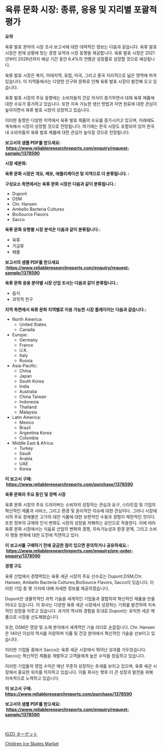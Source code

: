 <p><h1>육류 문화 시장: 종류, 응용 및 지리별 포괄적 평가</h1></p><p><strong>요약</strong></p>
<p><p>육류 발효 분야의 시장 조사 보고서에 대한 대략적인 정보는 다음과 같습니다. 육류 발효 시장은 현재 상황에 맞는 경영 요약과 시장 동향을 제공합니다. 육류 발효 시장은 2021년부터 2026년까지 예상 기간 동안 6.4%의 연평균 성장률로 성장할 것으로 예상됩니다.</p><p>육류 발효 시장은 북미, 아태지역, 유럽, 미국, 그리고 중국 지리적으로 넓은 영역에 퍼져 있습니다. 이 지역들에서는 다양한 인구와 문화로 인해 육류 발효 시장이 발전해 오고 있습니다.</p><p>육류 발효 시장의 주요 동향에는 소비자들의 건강 의식이 증가하면서 대체 육류 제품에 대한 수요가 증가하고 있습니다. 또한 지속 가능한 생산 방법과 자연 원료에 대한 관심이 높아지면서 육류 발효 시장이 성장하고 있습니다.</p><p>이러한 동향은 다양한 지역에서 육류 발효 제품의 수요를 증가시키고 있으며, 미래에도 계속해서 시장이 성장할 것으로 전망됩니다. 여기에는 한국 시장도 포함되어 있어 한국 내 소비자들의 육류 발효 제품에 대한 관심이 높아질 것으로 전망됩니다.</p></p>
<p><strong>보고서의 샘플 PDF를 받으세요: &nbsp;<a href="https://www.reliableresearchreports.com/enquiry/request-sample/1378590">https://www.reliableresearchreports.com/enquiry/request-sample/1378590</a></strong></p>
<p><strong>시장 세분화:</strong></p>
<p><strong> 육류 문화 시장은 개요, 배포, 애플리케이션 및 지역으로 더 분류됩니다. :</strong></p>
<p><strong>구성요소 측면에서는 육류 문화 시장은 다음과 같이 분류됩니다.:</strong></p>
<p><ul><li>Dupont</li><li>DSM</li><li>Chr. Hansen</li><li>Ambello Bacteria Cultures</li><li>BioSource Flavors</li><li>Sacco</li></ul></p>
<p><strong> 육류 문화 유형별 시장 분석은 다음과 같이 분류됩니다.:</strong></p>
<p><ul><li>육류</li><li>가금류</li><li>해물</li></ul></p>
<p><strong>보고서의 샘플 PDF를 받으세요 :<a href="https://www.reliableresearchreports.com/enquiry/request-sample/1378590">https://www.reliableresearchreports.com/enquiry/request-sample/1378590</a></strong></p>
<p><strong> 육류 문화 응용 분야별 시장 산업 조사는 다음과 같이 분류됩니다.:</strong></p>
<p><ul><li>음식</li><li>과학적 연구</li></ul></p>
<p><strong>지역 측면에서 육류 문화 지역별로 이용 가능한 시장 플레이어는 다음과 같습니다.:</strong></p>
<p><ul>
    <li>
        North America:
        <ul>
            <li>United States</li>
            <li>Canada</li>
        </ul>
    </li>
    <li>
        Europe:
        <ul>
            <li>Germany</li>
            <li>France</li>
            <li>U.K.</li>
            <li>Italy</li>
            <li>Russia</li>
        </ul>
    </li>
    <li>
        Asia-Pacific:
        <ul>
            <li>China</li>
            <li>Japan</li>
            <li>South Korea</li>
            <li>India</li>
            <li>Australia</li>
            <li>China Taiwan</li>
            <li>Indonesia</li>
            <li>Thailand</li>
            <li>Malaysia</li>
        </ul>
    </li>
    <li>
        Latin America:
        <ul>
            <li>Mexico</li>
            <li>Brazil</li>
            <li>Argentina Korea</li>
            <li>Colombia</li>
        </ul>
    </li>
    <li>
        Middle East & Africa:
        <ul>
            <li>Turkey</li>
            <li>Saudi</li>
            <li>Arabia</li>
            <li>UAE</li>
            <li>Korea</li>
        </ul>
    </li>
    </ul></p>
<p><strong>이 보고서 구매: &nbsp;<a href="https://www.reliableresearchreports.com/purchase/1378590">https://www.reliableresearchreports.com/purchase/1378590</a></strong></p>
<p><strong>육류 문화의 주요 동인 및 장벽 시장</strong></p>
<p><p>육류 문화 시장의 주요 드라이버는 소비자의 성장하는 관심과 요구, 스타트업 및 기업의 혁신적인 제품과 서비스, 그리고 환경 및 윤리적인 이슈에 대한 관심이다. 그러나 시장에서의 주요 장애물은 고가의 대안 식품에 대한 보편적인 수용과 경험이 제한적인 것이다. 또한 정부의 규제와 인식 변화도 시장의 성장을 저해하는 요인으로 작용한다. 이에 따라 육류 문화 시장에서는 식음료 산업의 변화와 경쟁, 지속가능성과 환경 문제, 그리고 소비자 행동 변화에 대한 도전에 직면하고 있다.</p></p>
<p><strong>이 보고서를 구매하기 전에 궁금한 점이 있으면 문의하거나 공유하세요.: &nbsp;<a href="https://www.reliableresearchreports.com/enquiry/pre-order-enquiry/1378590">https://www.reliableresearchreports.com/enquiry/pre-order-enquiry/1378590</a></strong></p>
<p><strong>경쟁 구도</strong></p>
<p><p>육류 산업에서 경쟁력있는 육류 세균 시장의 주요 선수로는 Dupont,DSM,Chr. Hansen, Ambello Bacteria Cultures,BioSource Flavors, Sacco이 있습니다. 이러한 기업 중 몇 가지에 대해 자세한 정보를 제공하겠습니다.</p><p>Dupont은 생물학적인 과학 기술을 세계적인 기업들과 결합하여 혁신적인 제품을 만들어내고 있습니다. 이 회사는 다양한 육류 세균 시장에서 성장하는 기회를 발견하여 지속적인 성장을 이루고 있습니다. 과거의 역사와 경험을 토대로 Dupont는 유익한 세균 제품으로 시장을 선도해왔습니다.</p><p>또한, DSM은 영양 및 소재 분야에서 세계적인 기술 리더로 손꼽힙니다. Chr. Hansen은 140년 이상의 역사를 자랑하며 식품 및 건강 분야에서 혁신적인 기술을 선보이고 있습니다.</p><p>이러한 기업들 중에서 Sacco는 육류 세균 시장에서 뛰어난 성과를 거두었습니다. Sacco는 혁신적인 제품을 개발하고 고객들에게 높은 수익을 창출하고 있습니다.</p><p>이러한 기업들의 영업 수익은 매년 꾸준히 성장하는 추세를 보이고 있으며, 육류 세균 시장에서 중요한 위치를 차지하고 있습니다. 이들 회사는 향후 더 큰 성장과 발전을 위해 지속적으로 노력하고 있습니다.</p></p>
<p><strong>이 보고서 구매: &nbsp; <a href="https://www.reliableresearchreports.com/purchase/1378590">https://www.reliableresearchreports.com/purchase/1378590</a></strong></p>
<p><strong>보고서의 샘플 PDF를 받으세요: &nbsp;<a href="https://www.reliableresearchreports.com/enquiry/request-sample/1378590">https://www.reliableresearchreports.com/enquiry/request-sample/1378590</a></strong><strong></strong></p>
<p>&nbsp;</p>
<p><p><a href="https://medium.com/@melliestracke2023/igzo%E3%81%AE%E3%82%BF%E3%83%BC%E3%82%B2%E3%83%83%E3%83%88%E5%B8%82%E5%A0%B4-%E5%B8%82%E5%A0%B4cagr-%E5%B8%82%E5%A0%B4%E3%83%88%E3%83%AC%E3%83%B3%E3%83%89-%E6%88%90%E9%95%B7%E6%88%A6%E7%95%A5%E3%81%AB%E9%96%A2%E3%81%99%E3%82%8B%E6%B4%9E%E5%AF%9F-62c194a0ea75">IGZO ターゲット</a></p><p><a href="https://picayune-night-cbd.notion.site/Global-Children-Ice-Skates-Market-by-Types-Applications-and-Major-Players-with-Regional-Growth-Ra-f7aa1655f4c84829ae7d60e156f1e239">Children Ice Skates Market</a></p></p>